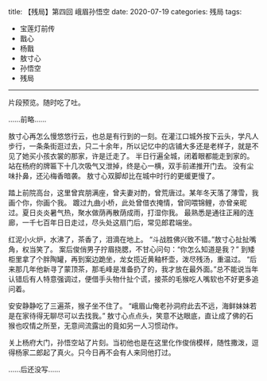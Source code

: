 title:	【残局】第四回 峨眉孙悟空
date:	2020-07-19
categories: 残局
tags:
- 宝莲灯前传
- 戬心
- 杨戬
- 敖寸心
- 孙悟空
- 残局
---

片段预览。<!--more-->随时吃了吐。
</br>

……前略……

敖寸心再怎么慢悠悠行云，也总是有行到的一刻。在灌江口城外按下云头，学凡人步行，一条条街逛过去，只二十余年，所以记忆中的店铺大多还是老样子，就是不见了她买小孩衣裳的那家，许是迁走了。
半日行遍全城，闭着眼都能走到家的。
站在杨府的牌匾下十几次吸气又泄掉，终是心一横，双手前递推开门去。
没有尘味扑鼻，还沁梅香暗袭。
敖寸心双脚却比在城中时行的更缓更慢了。

踏上前院高台，这里曾宾朋满座，曾夫妻对酌，曾荒唐过。某年冬天落了薄雪，我画个你，你画个我。
踱过九曲小桥，此处曾借衣掩情，曾同喂锦鲤，亦曾亲昵过。夏日炎炎暑气热，聚水做荫再散荫成雨，打湿你我。
最熟悉是通往正厢的连廊，一千七百年日日走过，尽头处这扇门后，常见郎君端坐。

红泥小火炉，水沸了，茶香了，泪滴在地上。
“斗战胜佛兴致不错。”敖寸心扯扯嘴角，权当笑了。
案后俊俏男子拧眉挠腮，不甘心问句：“你怎么知道是我？”
到矮柜里拿了个胖陶罐，再到案边跪坐，龙女揽近黄釉杯壶，泼尽残汤，重温过。
“后来那几年他新寻了蒙顶茶，那毛峰是准备扔了的，我才放在最外面。”总不能说当年认错后有人特意强调过，便借手头物什扯个谎，接茶的毛猴吃人嘴软也不好更多追问着。

安安静静吃了三遍茶，猴子坐不住了。
“峨眉山俺老孙洞府此去不远，海鲜妹妹若是在家待得无聊尽可以去找我。”
敖寸心点点头，笑意不达眼底，直让成了佛的石猴也叹情之所至，无意间流露出的竟如另一人习惯动作。

关上杨府大门，孙悟空站了片刻。当初他也是在这里化作俊俏模样，随性撒泼，逗得杨家二郎起了真火。只今日再不会有人来同他打过。

……后还没写……